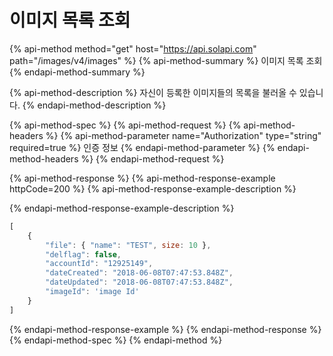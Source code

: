 # 이미지 목록 조회

{% api-method method="get" host="https://api.solapi.com" path="/images/v4/images" %}
{% api-method-summary %}
이미지 목록 조회
{% endapi-method-summary %}

{% api-method-description %}
자신이 등록한 이미지들의 목록을 불러올 수 있습니다.
{% endapi-method-description %}

{% api-method-spec %}
{% api-method-request %}
{% api-method-headers %}
{% api-method-parameter name="Authorization" type="string" required=true %}
인증 정보
{% endapi-method-parameter %}
{% endapi-method-headers %}
{% endapi-method-request %}

{% api-method-response %}
{% api-method-response-example httpCode=200 %}
{% api-method-response-example-description %}

{% endapi-method-response-example-description %}

```javascript
[
    {
        "file": { "name": "TEST", size: 10 },
        "delflag": false,
        "accountId": "12925149",
        "dateCreated": "2018-06-08T07:47:53.848Z",
        "dateUpdated": "2018-06-08T07:47:53.848Z",
        "imageId": 'image Id'
    }
]
```
{% endapi-method-response-example %}
{% endapi-method-response %}
{% endapi-method-spec %}
{% endapi-method %}

